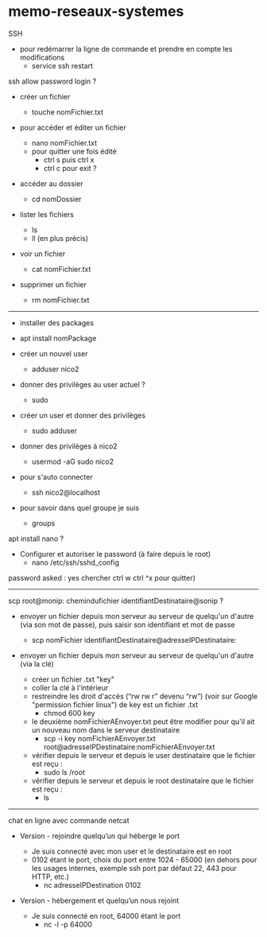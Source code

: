 # memo-reseaux-systemes

SSH

* pour redémarrer la ligne de commande et prendre en compte les modifications
  * service ssh restart 


ssh allow password login ?


* créer un fichier
  * touche nomFichier.txt

* pour accéder et éditer un fichier
  * nano nomFichier.txt
  * pour quitter une fois édité
    * ctrl s puis ctrl x 
    * ctrl c pour exit ?


* accéder au dossier
  * cd nomDossier

* lister les fichiers
  * ls
  * ll (en plus précis)

* voir un fichier
  * cat nomFichier.txt

* supprimer un fichier
  * rm nomFichier.txt

___

*  installer des packages
  * apt install nomPackage 
 
* créer un nouvel user
  * adduser nico2 

* donner des privilèges au user actuel ?
  * sudo 

* créer un user et donner des privilèges
  * sudo adduser

* donner des privilèges à nico2
  * usermod -aG sudo nico2

* pour s'auto connecter
  * ssh nico2@localhost	

* pour savoir dans quel groupe je suis	
  * groups

apt install nano ?

* Configurer et autoriser le password (à faire depuis le root)
  * nano /etc/ssh/sshd_config

password asked : yes
chercher ctrl w
ctrl ^x pour quitter) 

___

scp root@monip: chemindufichier identifiantDestinataire@sonip ?

* envoyer un fichier depuis mon serveur au serveur de quelqu'un d'autre (via son mot de passe), puis saisir son identifiant et mot de passe
  * scp nomFichier identifiantDestinataire@adresseIPDestinataire:

* envoyer un fichier depuis mon serveur au serveur de quelqu'un d'autre (via la clé)
  * créer un fichier .txt "key"
  * coller la clé à l'intérieur
  * restreindre les droit d'accès (“rw rw r” devenu “rw”) (voir sur Google "permission fichier linux") de key est un fichier .txt
    * chmod 600 key 
  * le deuxième nomFichierAEnvoyer.txt peut être modifier pour qu'il ait un nouveau nom dans le serveur destinataire
    * scp -i key nomFichierAEnvoyer.txt root@adresseIPDestinataire:nomFichierAEnvoyer.txt 
  * vérifier depuis le serveur et depuis le user destinataire que le fichier est reçu :
    * sudo ls /root
  * vérifier depuis le serveur et depuis le root destinataire que le fichier est reçu :
    * ls
___

chat en ligne avec commande netcat 

* Version - rejoindre quelqu’un qui héberge le port
  * Je suis connecté avec mon user et le destinataire est en root 
  * 0102 étant le port, choix du port entre 1024 - 65000 (en dehors pour les usages internes, exemple ssh port par défaut 22, 443 pour HTTP, etc.)
    * nc  adresseIPDestination 0102 


* Version - hébergement et quelqu’un nous rejoint
  * Je suis connecté en root, 64000 étant le port
    * nc -l -p  64000
